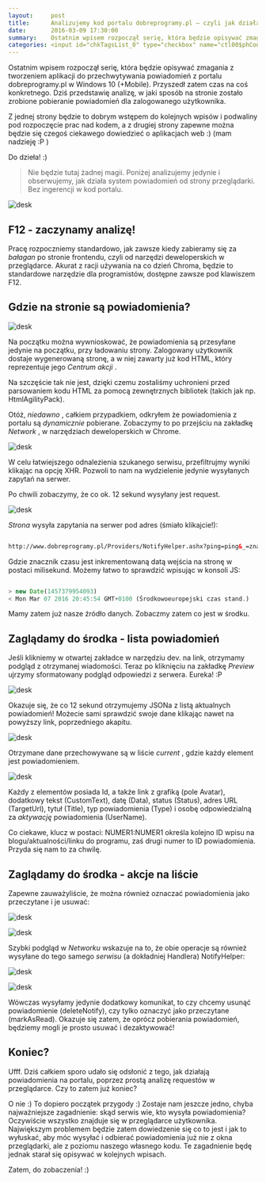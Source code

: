 ```yaml
---
layout:     post
title:      Analizujemy kod portalu dobreprogramy.pl — czyli jak działa system powiadomień
date:       2016-03-09 17:30:00
summary:    Ostatnim wpisem rozpoczął serię, która będzie opisywać zmagania z tworzeniem aplikacji do przechwytywania powiadomień z portalu dobreprogramy.pl w Windows 10 (+Mobile). Przyszedł zatem czas na coś konkretnego. Dziś przedstawię analizę, w jaki sposób na stronie zostało zrobione pobieranie powiadomień...
categories: <input id="chkTagsList_0" type="checkbox" name="ctl00$phContentRight$chkTagsList$chkTagsList_0" checked="checked" value="1"><label for="chkTagsList_0">windows</label> <input id="chkTagsList_7" type="checkbox" name="ctl00$phContentRight$chkTagsList$chkTagsList_7" checked="checked" value="128"><label for="chkTagsList_7">programowanie</label> <input id="chkTagsList_8" type="checkbox" name="ctl00$phContentRight$chkTagsList$chkTagsList_8" checked="checked" value="256"><label for="chkTagsList_8">urządzenia mobilne</label>
---
```




Ostatnim wpisem rozpoczął serię, która będzie opisywać zmagania z tworzeniem aplikacji do przechwytywania powiadomień z portalu dobreprogramy.pl w Windows 10 (+Mobile). Przyszedł zatem czas na coś konkretnego. Dziś przedstawię analizę, w jaki sposób na stronie zostało zrobione pobieranie powiadomień dla zalogowanego użytkownika. 

Z jednej strony będzie to dobrym wstępem do kolejnych wpisów i podwaliny pod rozpoczęcie prac nad kodem, a z drugiej strony zapewne można będzie się  czegoś ciekawego dowiedzieć o aplikacjach web :)  (mam nadzieję :P )

Do dzieła! :)

<blockquote>
<p>Nie będzie tutaj żadnej magii. Poniżej analizujemy jedynie i obserwujemy, jak działa system powiadomień od strony przeglądarki. Bez ingerencji w kod portalu.</p>
</blockquote> 


![desk](https://raw.githubusercontent.com/djfoxer/djfoxer.github.io/master/_img/2016-3-9-_55_/g_-_608x405_-_-_71145x20160307202637_0.PNG)





## F12 - zaczynamy analizę!



Pracę rozpoczniemy standardowo, jak zawsze kiedy zabieramy się za  *bałagan*  po stronie  frontendu, czyli od narzędzi deweloperskich w przeglądarce. Akurat z racji używania na co dzień Chroma, będzie to standardowe narzędzie dla programistów, dostępne zawsze pod klawiszem F12.





## Gdzie na stronie są powiadomienia?

 



![desk](https://raw.githubusercontent.com/djfoxer/djfoxer.github.io/master/_img/2016-3-9-_55_/g_-_608x405_-_-_71145x20160307202642_0.png)



Na początku można wywnioskować, że powiadomienia są przesyłane jedynie na początku, przy ładowaniu strony. Zalogowany użytkownik dostaje wygenerowaną stronę, a w niej zawarty już kod HTML, który reprezentuje jego  *Centrum akcji* . 


Na szczęście tak nie jest, dzięki czemu zostaliśmy uchronieni przed parsowaniem kodu HTML za pomocą zewnętrznych bibliotek (takich jak np. HtmlAgilityPack).

Otóż,  *niedawno* , całkiem przypadkiem, odkryłem że powiadomienia z portalu są  *dynamicznie*  pobierane. Zobaczymy to po przejściu na zakładkę  *Network* , w narzędziach deweloperskich w Chrome. 



![desk](https://raw.githubusercontent.com/djfoxer/djfoxer.github.io/master/_img/2016-3-9-_55_/g_-_608x405_-_-_71145x20160307202641_0.PNG)



W celu łatwiejszego odnalezienia szukanego serwisu, przefiltrujmy wyniki klikając na opcję XHR. Pozwoli to nam na wydzielenie jedynie wysyłanych zapytań na serwer.

Po chwili zobaczymy, że co ok. 12 sekund wysyłany jest request.



![desk](https://raw.githubusercontent.com/djfoxer/djfoxer.github.io/master/_img/2016-3-9-_55_/g_-_608x405_-_-_71145x20160307204259_0.PNG)



 *Strona*  wysyła zapytania na serwer pod adres (śmiało klikajcie!):


```html

http://www.dobreprogramy.pl/Providers/NotifyHelper.ashx?ping=ping&_=znacznik_czasu

```


Gdzie znacznik czasu jest inkrementowaną datą wejścia na stronę w postaci milisekund. Możemy łatwo to sprawdzić wpisując w konsoli JS:


```js

> new Date(1457379954093)
< Mon Mar 07 2016 20:45:54 GMT+0100 (Środkowoeuropejski czas stand.)

```


Mamy zatem już nasze źródło danych. Zobaczmy zatem co jest w środku.



## Zaglądamy do środka - lista powiadomień



Jeśli klikniemy w otwartej zakładce w narzędziu dev. na link, otrzymamy podgląd z otrzymanej wiadomości. Teraz po kliknięciu na zakładkę  *Preview*  ujrzymy sformatowany podgląd odpowiedzi z serwera. Eureka! :P 

 

![desk](https://raw.githubusercontent.com/djfoxer/djfoxer.github.io/master/_img/2016-3-9-_55_/g_-_608x405_-_-_71145x20160307205610_0.PNG)



Okazuje się, że co 12 sekund otrzymujemy JSONa z listą aktualnych powiadomień! Możecie sami sprawdzić swoje dane klikając nawet na powyższy link, poprzedniego akapitu.



![desk](https://raw.githubusercontent.com/djfoxer/djfoxer.github.io/master/_img/2016-3-9-_55_/g_-_608x405_-_-_71145x20160307210334_0.PNG)


Otrzymane dane przechowywane są w liście  *current* , gdzie każdy element jest powiadomieniem.



![desk](https://raw.githubusercontent.com/djfoxer/djfoxer.github.io/master/_img/2016-3-9-_55_/g_-_608x405_-_-_71145x20160307210840_0.PNG)



Każdy z elementów posiada Id, a także link z grafiką (pole Avatar), dodatkowy tekst (CustomText), datę (Data), status (Status), adres URL (TargetUrl), tytuł (Title), typ powiadomienia (Type) i osobę odpowiedzialną za  *aktywację*  powiadomienia (UserName).

Co ciekawe, klucz w postaci: NUMER1:NUMER1 określa kolejno ID wpisu na blogu/aktualności/linku do programu, zaś drugi numer to ID powiadomienia. Przyda się nam to za chwilę.




## Zaglądamy do środka - akcje na liście



Zapewne zauważyliście, że można również oznaczać powiadomienia jako przeczytane i je usuwać:



![desk](https://raw.githubusercontent.com/djfoxer/djfoxer.github.io/master/_img/2016-3-9-_55_/g_-_608x405_-_-_71145x20160307211521_0.PNG)




![desk](https://raw.githubusercontent.com/djfoxer/djfoxer.github.io/master/_img/2016-3-9-_55_/g_-_608x405_-_-_71145x20160307211521_1.PNG)



Szybki podgląd w  *Networku*  wskazuje na to, że obie operacje są również wysyłane do tego samego  *serwisu*  (a dokładniej Handlera) NotifyHelper:





![desk](https://raw.githubusercontent.com/djfoxer/djfoxer.github.io/master/_img/2016-3-9-_55_/g_-_608x405_-_-_71145x20160307211809_0.PNG)




![desk](https://raw.githubusercontent.com/djfoxer/djfoxer.github.io/master/_img/2016-3-9-_55_/g_-_608x405_-_-_71145x20160307211810_0.PNG)



Wówczas wysyłamy jedynie dodatkowy komunikat, to czy chcemy usunąć powiadomienie (deleteNotify), czy tylko oznaczyć jako przeczytane (markAsRead). Okazuje się zatem, że oprócz pobierania powiadomień, będziemy mogli je prosto usuwać i dezaktywować!



## Koniec?


Ufff. Dziś całkiem sporo udało się odsłonić z tego, jak działają powiadomienia na portalu, poprzez prostą analizę requestów w przeglądarce. Czy to zatem już koniec?

O nie :) To dopiero początek przygody :) Zostaje nam jeszcze jedno, chyba najważniejsze zagadnienie: skąd serwis wie, kto wysyła powiadomienia? Oczywiście wszystko znajduje się w przeglądarce użytkownika. Największym problemem będzie zatem dowiedzenie się co to jest i jak to wyłuskać, aby móc wysyłać i odbierać powiadomienia już nie z okna przeglądarki, ale z poziomu naszego własnego kodu. Te zagadnienie będę jednak starał się opisywać w kolejnych wpisach.

Zatem, do zobaczenia! :)


